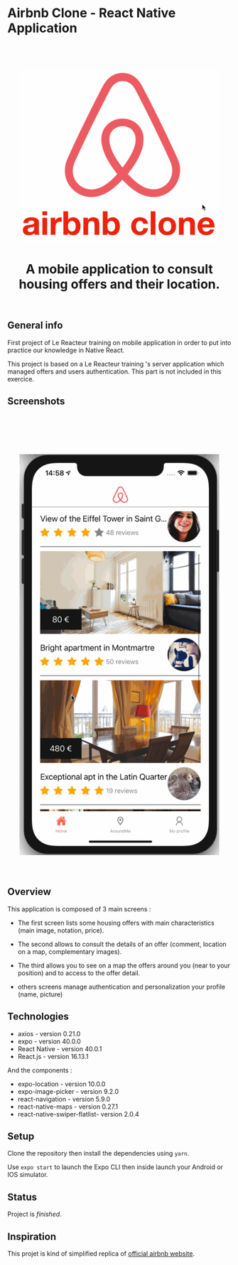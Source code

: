 # Airbnb Clone - React Native Application

<h1 align="center">
<br>
<img
		width="450"
		alt="airbnb Clone - React Native App"
		src="preview\airbnbClone-logo.gif">
    <br>
    <br>
    A mobile application to consult housing offers and their location.
    <br>
    <br>
</h1>

## General info

First project of Le Reacteur training on mobile application in order to put into practice our knowledge in Native React.

This project is based on a Le Reacteur training 's server application which managed offers and users authentication. This part is not included in this exercice.

## Screenshots

<h1 align="center">
<br>
<br>
<img 
		width="450"
		alt="airbnb Clone - Screenshots"
		src="preview\airbnbClone-demo.gif"/>
<br>
<br>
</h1>

## Overview

This application is composed of 3 main screens :

- The first screen lists some housing offers with main characteristics (main image, notation, price).

- The second allows to consult the details of an offer (comment, location on a map, complementary images).

- The third allows you to see on a map the offers around you (near to your position) and to access to the offer detail.

- others screens manage authentication and personalization your profile (name, picture)

## Technologies

- axios - version 0.21.0
- expo - version 40.0.0
- React Native - version 40.0.1
- React.js - version 16.13.1

And the components :

- expo-location - version 10.0.0
- expo-image-picker - version 9.2.0
- react-navigation - version 5.9.0
- react-native-maps - version 0.27.1
- react-native-swiper-flatlist- version 2.0.4

## Setup

Clone the repository then install the dependencies using `yarn`.

Use `expo start` to launch the Expo CLI then inside launch your Android or IOS simulator.

## Status

Project is _finished_.

## Inspiration

This projet is kind of simplified replica of [official airbnb website](https://www.airbnb.fr//).
